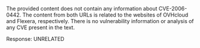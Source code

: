 The provided content does not contain any information about CVE-2006-0442. The content from both URLs is related to the websites of OVHcloud and Flexera, respectively. There is no vulnerability information or analysis of any CVE present in the text.

Response: UNRELATED